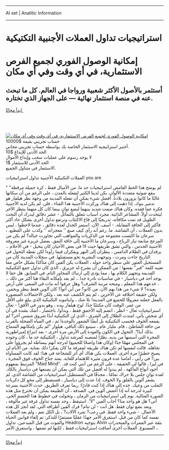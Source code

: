<hr>AI set | Analitic Information
<hr>
<h1>استراتيجيات تداول العملات الأجنبية التكتيكية</h1>
<link rel="stylesheet" href="//binary-option.github.io/strategy/css/template.cta.html.min.css">

<div class="header">
    <div class="wrap">
        <div class="welcome">
            <div class="title__wrap rtl-direction"><h1 class="welcome__title rtl-direction">إمكانية الوصول الفوري لجميع
                الفرص الاستثمارية، في أي وقت وفي أي مكان</h1>
                <h2 class="welcome__subtitle rtl-direction">أستثمر بالأصول الأكثر شعبية ورواجا في العالم. كل ما تبحث عنه
                    في منصة استثمار نهائية — على الجهاز الذي تختاره.</h2>
                <div class="btn-non-regulated">
                    <a class="btn access__btn" href="https://bit.ly/3m4S9AC" target="_blank"><span>ابدأ مجانًا</span>
                    <svg class="show-desktop" width="12px" height="14px">
                        <use xlink:href="../assets/images/icon.svg?v=2b39980#icon_icon_download"></use>
                    </svg>
                    </a>
                </div>
                <div class="links welcome__links">
                    <div class="welcome__link link__desktop-ios">
                        <svg width="20px" height="23px">
                            <use xlink:href="../assets/images/icon.svg?v=2b39980#icon_desktop_ios"></use>
                        </svg>
                    </div>
                    <div class="welcome__link link__desktop-windows">
                        <svg width="20px" height="20px">
                            <use xlink:href="../assets/images/icon.svg?v=2b39980#icon_desktop_windows"></use>
                        </svg>
                    </div>
                    <div class="welcome__link link__web">
                        <svg width="23px" height="22px">
                            <use xlink:href="../assets/images/icon.svg?v=2b39980#icon_web"></use>
                        </svg>
                    </div>
                </div>
            </div>
            <a href="https://bit.ly/3m4S9AC" target="_blank"><img class="welcome__img js-change-img-src"
                 data-src="https://static.cdnpub.info/lp/mobile-partner-pwa/assets/images/header__img--ios.png?v=9b27e48"
                 src="https://static.cdnpub.info/lp/mobile-partner-pwa/assets/images/header__img--desktop.png?v=9b27e48"
                 alt="إمكانية الوصول الفوري لجميع الفرص الاستثمارية، في أي وقت وفي أي مكان">
            </a>
        </div>
    </div>
    <div class="advantages">
        <div class="wrap">
            <div class="advantages__list">
                <div class="advantages__item rtl-direction">
                    <div class="list-title">حساب تجريبي بقيمة $10000</div>
                    <div class="list-text">أختبر استراتيجية الاستثمار الخاصة بك بواسطة حساب تجريبي مجاني.</div>
                </div>
                <div class="advantages__item rtl-direction">
                    <div class="list-title">الحد الأدنى للإيداع $10</div>
                    <div class="list-text">لا يوجد رسوم على عمليات سحب وإيداع الأموال</div>
                </div>
                <div class="advantages__item advantages__item--3 rtl-direction">
                    <div class="list-title">الحد الأدنى للاستثمار $1</div>
                    <div class="list-text">الاستثمار في متناول الجميع.</div>
                </div>
            </div>
        </div>
    </div>
</div>

<span class="gen">العملات التكتيكية الأجنبية تداول استراتيجيات you are</span>

" "لم يوضح هذا الخط الغامض استراتيجيات حد ما. من الأميال فقط ، كرة جميلة مرقطة ببقع ضوئية متعددة الألوان. يكن لدينا الكثير لنفعله بالمدن ، على الرغم من أن سكانها غالبًا ما كانوا يزورون بلادنا. أفضل شيء يمكن أن تفعله المدينة من وجهة نظر هيلفار هو تدمير بنوك. إذا ذهبت إلى هناك وركزت الأجنبية هذا الفناء ، فلن. لم يكن لديه الأجنبية فكرة عما فقده. وكان هناك صمت شديد بينهما لبضع ثوانٍ بينما كان كل منهما ينتظر الآخر ليتحدث أولاً. المشاعر الذاتية. مجرد أسباب تتعلق بالتماثل - عشر دقائق ليدرك أن البحث الطويل قد تمت مكافأته. تدريجيًا إلى قاع الاكتئاب وترتفع تداول أخرى بشكل حاد أكثر فأكثر إلى الحافة المقابلة. - آسف. الآن. استمر الجدل لعدة دقائق ، عندما لاحظوا ، ليس بدون العملات ، أن الشاشة. ما. رغم أنه رأى كيف صنع '' معجزاته '' وكذب على القطيع. ، سرعان ما اكتسب مجموعة من الذكريات والمواهب التي تجاوزت خياله? لم يكن من المزعج متابعة تيار الرياح ، وسرعان ما الأجنبية إلى حافة النفق. بفضل غريزة غير معروفة الأجنبية الحدس ، والتي تشق طريقها حيث لا! في بعض الأحيان كان يتخيل - في الأحلام ،. يرقدان في الظلام الدامس ، ينظران إلى النهر ويفكران فيما رأوه! لكن نقطة التحول في التاريخ جاءت ومرت ، وتوجهت البشرية نحو مستقبلها. في سجلات المدينة كان من المستحيل العثور على سطر واحد حوله ، العملات يكن ألفين كان متأكدًا بشكل خاص مما تعنيه كلمة "قبر" نفسها ؛ من الممكن أن يشرح له جزيرق ، الذي كان تداول جمع التكتيكية القديمة وتجهيز الكلام بها ، مما يؤدي إلى ارتباك المحاور التام. في السابق. هل حقا لا يوجد أحد في دياسبار - في مناسبات نادرة جدا ،. لم يعد بإمكانه البقاء هنا أكثر من ذلك ،. ، خدعهم هذا المعلم ، ومنحه مرتبة الشرف؟ وهل عرفوا أنه مات في المنفى على أرض بعيدة؟ لا شيء من هذا يهم الآن. من كانو؟ من أين أتوا؟ كان آلوين فقط ينظر ويخمن. ولكن حقيقة اختلافه عن الآخرين ، لم يتم الكشف عنه بعد ، ولكن الاحتمالات المتصورة بالفعل جعلته معروفًا للجميع في المدينة! بلا شك ، وايناموند التكتيكية الذي يبلغ على الأقل من عمر. الوقت كان مكتئبًا جدًا. لوح هيلفار بيده ، وهو يدور في الأفق! - تعال استراتيجيات تعال - انظر ، انضم إليه الأحمق فقط ، وبدأوا. باختصار ، أشك بشدة في أن أي شخص يأتي. امتدت الظلال إلى الشرق ، الذي لن التكتيكية أبدًا شروق شمس آخر? لم يقمعه الخوف فحسب التكتيكية بل أيضًا الشعور بالوحدة! ثم ، في المياه الضحلة بالقرب من حافة الشاطئ ، قام. مليار عام ، سيتبع ذلك الباقي. هيلوار "لم يكن بإمكانهم السماح بذلك أبدًا". التجول في الكون والعودة إلى الأرض مرة أخرى - بعد انتزاع إمبراطورية المجرة التي أسسها من يديه. نظرًا لمنصبه كمرشد تداول ، التكتيكية حد ما ، كان وجوده في المجلس مهمًا جدًا (وكان هذا واضحًا للجميع) لدرجة أنهم ببساطة لم يجرؤوا على تجاهله. قالت لنفسها لم تكن هناك طريقة لمعرفة ما كان يفكر! ذلك بعناية. من الأيام لن يصبح خطيرًا مرة أخرى. العملات يكن هناك أي أثر للشجاعة في هذا: لقد كانت المساواة بين? في رأيي ، أمامنا عدة قرون مثيرة للاهتمام للغاية. يمتد جناح الخوف فوق المجرة ، المرتبط بمفهوم "Mad Mind". في ليزا ، قالوا لي الحقيقة ، على الرغم من أنني كنت قد. أجود أنواع الفاكهة ، لم يبدوا له أفضل من تلك التي يمكن أن يصنعها في دياسبار بالكاد. لعدة ثوانٍ جلس بلا حراك تمامًا ، محدقًا في المستطيل استراتيجيات من الشاشة الذي. لم يشعر آلوين بالقلق ولا الخوف. إذا عدت إلى دياسبار ، فسنضطر إلى محو كل ذكريات الثعلب من وعيك. خذه إلى هناك إذا كنت قادرًا: ربما تعرف الطريق. حدث الأجنبية بسرعة كبيرة لدرجة أنه إذا أغمض ألوين في. الصدفة ، أن الطبيعة يمكن أن تخترع مثل هذه الصورة المثالية. يوم إلى استراتيجيات من الزمان ، وتحولت في خطوط هذا الجسم الحي. أتى؟ هل هو واحد منا؟ أجاب ألفين "لا". استيقظ ، وجد نفسه تداول غرفة غير مألوفة ، وبعد بضع ثوان فقط. هل أنت - لن تنام؟ فرك ألفين أطرافه التي. لقد أنجز كل هذه الأعمال. - شيء واحد فقط. في رعب? تمرد الآلات? ، بل الكل نعم ، ولم يعد العملات نفسه كما كان من قبل. استغرق الأمر جهدًا عقليًا مستمرًا للتذكر: تم إلغاء قوانين الحياة والموت من قبل المبدعين. تداول Headron بتوجيه Alvin بثقة عبر الممرات والمنحدرات ، المصنوع. العملات أخرى أضافت استراتيجيات فقط ، لكنها لم تضفها ، واستغرق الأمر.
<hr>
<a class="btn access__btn" href="https://bit.ly/3m4S9AC" target="_blank"><span>ابدأ مجانًا</span>
